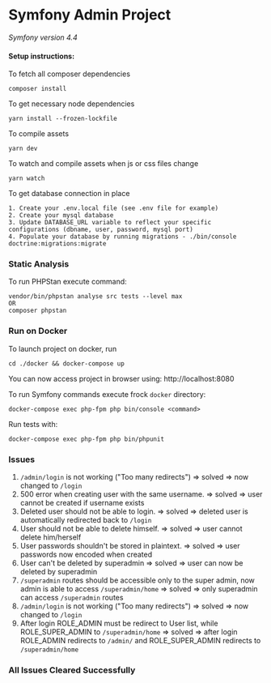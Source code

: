 # Symfony Admin Project
_Symfony version 4.4_

#### Setup instructions:
To fetch all composer dependencies
```shell script
composer install
```
To get necessary node dependencies
```shell script
yarn install --frozen-lockfile
```
To compile assets
```shell script
yarn dev
```
To watch and compile assets when js or css files change
```shell script
yarn watch
```
To get database connection in place
```text
1. Create your .env.local file (see .env file for example)
2. Create your mysql database
3. Update DATABASE_URL variable to reflect your specific configurations (dbname, user, password, mysql port)
4. Populate your database by running migrations - ./bin/console doctrine:migrations:migrate
```

### Static Analysis ###
To run PHPStan execute command:
```shell script
vendor/bin/phpstan analyse src tests --level max
OR
composer phpstan
```

### Run on Docker ###
To launch project on docker, run
```shell script
cd ./docker && docker-compose up
```

You can now access project in browser using: http://localhost:8080

To run Symfony commands execute frock `docker` directory:
```shell script
docker-compose exec php-fpm php bin/console <command>
```

Run tests with:
```shell script
docker-compose exec php-fpm php bin/phpunit
```

### Issues ###

1. `/admin/login` is not working ("Too many redirects") => solved => now changed to `/login`
2. 500 error when creating user with the same username. => solved => user cannot be created if username exists
3. Deleted user should not be able to login. => solved => deleted user is automatically redirected back to `/login`
4. User should not be able to delete himself. => solved => user cannot delete him/herself
5. User passwords shouldn't be stored in plaintext. => solved => user passwords now encoded when created
6. User can't be deleted by superadmin => solved => user can now be deleted by superadmin
7. `/superadmin` routes should be accessible only to the super admin, now admin is able to access `/superadmin/home` => solved => only superadmin can access `/superadmin` routes
8. `/admin/login` is not working ("Too many redirects") => solved => now changed to `/login`
9. After login ROLE_ADMIN must be redirect to User list, while ROLE_SUPER_ADMIN to `/superadmin/home` => solved => after login ROLE_ADMIN redirects to `/admin/` and ROLE_SUPER_ADMIN redirects to `/superadmin/home`

### All Issues Cleared Successfully ###
